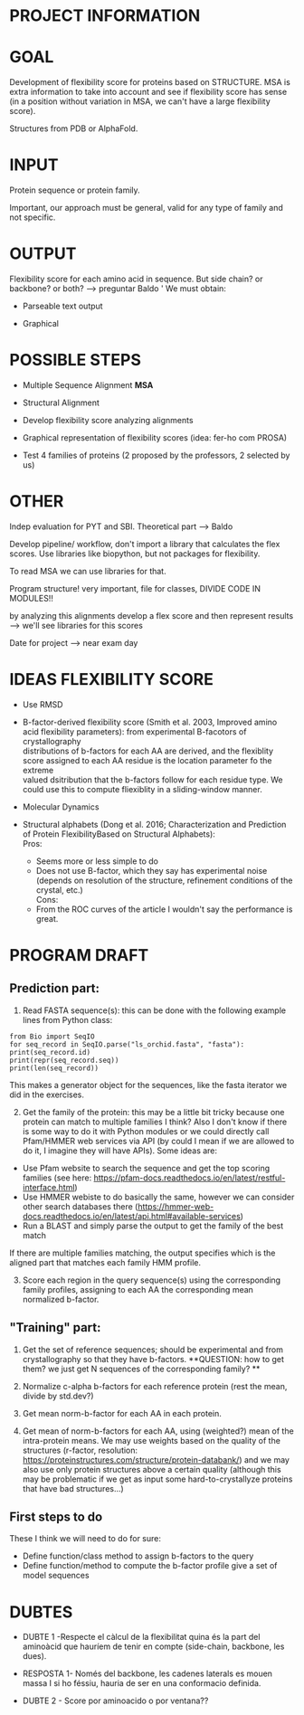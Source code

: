 **PROJECT INFORMATION**
===================================

# GOAL

Development of flexibility score for proteins based on STRUCTURE. MSA is extra information to take into account and see if flexibility score has sense (in a position without variation in MSA, we can't have a large flexibility score).

Structures from PDB or AlphaFold.

# INPUT

Protein sequence or protein family.

Important, our approach must be general, valid for any type of family and not specific.

# OUTPUT

Flexibility score for each amino acid in sequence. But side chain? or backbone? or both? --> preguntar Baldo
'
We must obtain:

* Parseable text output

* Graphical

# POSSIBLE STEPS

* Multiple Sequence Alignment **MSA**

* Structural Alignment

* Develop flexibility score analyzing alignments

* Graphical representation of flexibility scores (idea: fer-ho com PROSA)

* Test 4 families of proteins (2 proposed by the professors, 2 selected by us)

# OTHER

Indep evaluation for PYT and SBI. Theoretical part --> Baldo

Develop pipeline/ workflow, don't import  a library that calculates the flex scores. Use libraries like biopython, but not packages for flexibility.

To read MSA we can use libraries for that.

Program structure! very important, file for classes, DIVIDE CODE IN MODULES!! 


by analyzing this alignments develop a flex score and then represent results --> we'll see libraries for this scores

Date for project --> near exam day

# IDEAS FLEXIBILITY SCORE

* Use RMSD

* B-factor-derived flexibility score (Smith et al. 2003, Improved amino acid flexibility parameters): from experimental B-facotors of crystallography  
distributions of b-factors for each AA are derived, and the flexiblity score assigned to each AA residue is the location parameter fo the extreme  
valued dsitribution that the b-factors follow for each residue type. We could use this to compute fliexiblity in a sliding-window manner.

* Molecular Dynamics

* Structural alphabets (Dong et al. 2016; Characterization and Prediction of Protein FlexibilityBased on Structural Alphabets):  
Pros:
    - Seems more or less simple to do
    - Does not use B-factor, which they say has experimental noise (depends on resolution of the structure, refinement conditions of the crystal, etc.)  
Cons:
    - From the ROC curves of the article I wouldn't say the performance is great.

# PROGRAM DRAFT
## Prediction part:

1. Read FASTA sequence(s): this can be done with the following example lines from Python class:
```
from Bio import SeqIO
for seq_record in SeqIO.parse("ls_orchid.fasta", "fasta"):
print(seq_record.id)
print(repr(seq_record.seq))
print(len(seq_record))
```
This makes a generator object for the sequences, like the fasta iterator we did in the exercises.

2. Get the family of the protein: this may be a little bit tricky because one protein can match to multiple families I think? Also I don't know if there is some way to do it with Python modules or we could directly call Pfam/HMMER web services via API (by could I mean if we are allowed to do it, I imagine they will have APIs). Some ideas are:
- Use Pfam website to search the sequence and get the top scoring families (see here: https://pfam-docs.readthedocs.io/en/latest/restful-interface.html)
- Use HMMER webiste to do basically the same, however we can consider other search databases there (https://hmmer-web-docs.readthedocs.io/en/latest/api.html#available-services)
- Run a BLAST and simply parse the output to get the family of the best match

If there are multiple families matching, the output specifies which is the aligned part that matches each family HMM profile.

3. Score each region in the query sequence(s) using the corresponding family profiles, assigning to each AA the corresponding mean normalized b-factor.

## "Training" part:
1. Get the set of reference sequences; should be experimental and from crystallography so that they have b-factors.
**QUESTION: how to get them? we just get N sequences of the corresponding family? **

2. Normalize c-alpha b-factors for each reference protein (rest the mean, divide by std.dev?)

3. Get mean norm-b-factor for each AA in each protein.

4. Get mean of norm-b-factors for each AA, using (weighted?) mean of the intra-protein means. We may use weights based on the quality of the structures (r-factor, resolution: https://proteinstructures.com/structure/protein-databank/) and we may also use only protein structures above a certain quality (although this may be problematic if we get as input some hard-to-crystallyze proteins that have bad structures...)

## First steps to do
These I think we will need to do for sure:
- Define function/class method to assign b-factors to the query
- Define function/method to compute the b-factor profile give a set of model sequences

# DUBTES

* DUBTE 1 -Respecte el càlcul de la flexibilitat quina és la part del aminoàcid que hauríem de tenir en compte (side-chain, backbone, les dues). 

* RESPOSTA 1- Només del backbone, les cadenes laterals es mouen massa I si ho féssiu, hauria de ser  en una conformacio definida.

* DUBTE 2 - Score por aminoacido o por ventana?? 
